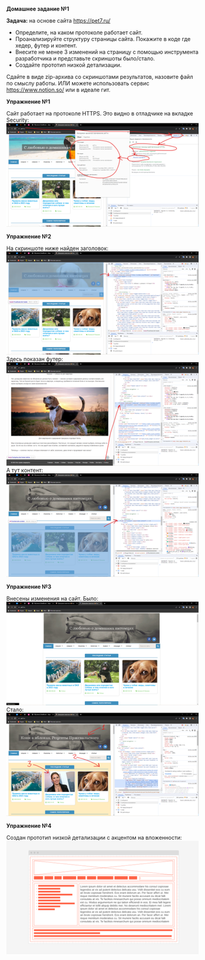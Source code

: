 **Домашнее задание №1**

**Задача:** на основе сайта https://pet7.ru/
- Определите, на каком протоколе работает сайт.
- Проанализируйте структуру страницы сайта. Покажите в коде где хедер, футер и контент.
- Внесите не менее 3 изменений на страницу с помощью инструмента разработчика и представьте скриншоты было/стало.
- Создайте прототип низкой детализации.

Сдайте в виде zip-архива со скриншотами результатов, назовите файл по смыслу работы. ИЛИ можете использовать сервис https://www.notion.so/ или в идеале гит.


**Упражнение №1**

Сайт работает на протоколе HTTPS. Это видно в отладчике на вкладке Security:
![task1](/images/task1.png)


**Упражнение №2**

На скриншоте ниже найден заголовок:
![task2.1](/images/task2.1.png)
Здесь показан футер:
![task2.2](/images/task2.2.png)
А тут контент:
![task2.3](/images/task2.3.png)


**Упражнение №3**

Внесены изменения на сайт.
Было:
![task3.1](/images/task3.1.png)
Стало:
![task3.2](/images/task3.2.png)


**Упражнение №4**

Создан прототип низкой детализации с акцентом на вложенности:
![task4](/images/task4.png)
